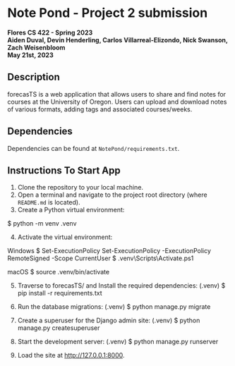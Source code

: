 # Note Pond - Project 2 submission

**Flores CS 422 - Spring 2023**  
**Aiden Duval, Devin Henderling, Carlos Villarreal-Elizondo, Nick Swanson, Zach Weisenbloom**  
**May 21st, 2023**

## Description

forecasTS is a web application that allows users to share and find notes for courses at the University of Oregon. Users
can upload and download notes of various formats, adding tags and associated courses/weeks.

## Dependencies

Dependencies can be found at `NotePond/requirements.txt`.

## Instructions To Start App

1. Clone the repository to your local machine.
2. Open a terminal and navigate to the project root directory (where `README.md` is located).
3. Create a Python virtual environment:

$ python -m venv .venv

4. Activate the virtual environment:

Windows
$ Set-ExecutionPolicy Set-ExecutionPolicy -ExecutionPolicy RemoteSigned -Scope CurrentUser
$ .venv\Scripts\Activate.ps1

macOS
$ source .venv/bin/activate

5. Traverse to forecasTS/ and Install the required dependencies:
   (.venv) $ pip install -r requirements.txt

6. Run the database migrations:
   (.venv) $ python manage.py migrate

7. Create a superuser for the Django admin site:
   (.venv) $ python manage.py createsuperuser

8. Start the development server:
   (.venv) $ python manage.py runserver

9. Load the site at http://127.0.0.1:8000.
